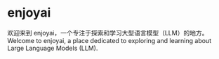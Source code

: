 # enjoyai
欢迎来到 enjoyai，一个专注于探索和学习大型语言模型（LLM）的地方。Welcome to enjoyai, a place dedicated to exploring and learning about Large Language Models (LLM).
